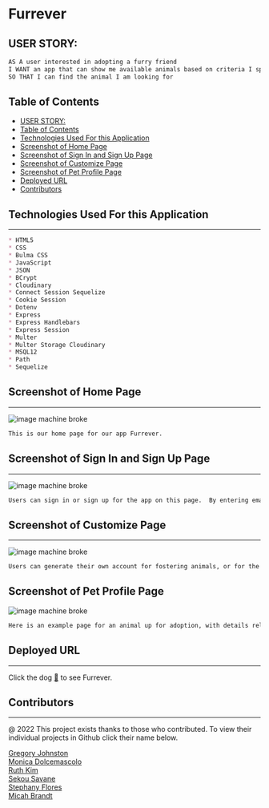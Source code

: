 # Furrever

## USER STORY:

```md
AS A user interested in adopting a furry friend
I WANT an app that can show me available animals based on criteria I specify
SO THAT I can find the animal I am looking for
```

## Table of Contents
  - [USER STORY:](#user-story)
  - [Table of Contents](#table-of-contents)
  - [Technologies Used For this Application](#technologies-used-for-this-application)
  - [Screenshot of Home Page](#screenshot-of-home-page)
  - [Screenshot of Sign In and Sign Up Page](#screenshot-of-sign-in-and-sign-up-page)
  - [Screenshot of Customize Page](#screenshot-of-customize-page)
  - [Screenshot of Pet Profile Page](#screenshot-of-pet-profile-page)
  - [Deployed URL](#deployed-url)
  - [Contributors](#contributors)

## Technologies Used For this Application

---
```md
* HTML5
* CSS 
* Bulma CSS
* JavaScript
* JSON
* BCrypt
* Cloudinary
* Connect Session Sequelize
* Cookie Session
* Dotenv
* Express
* Express Handlebars
* Express Session
* Multer
* Multer Storage Cloudinary
* MSQL12
* Path
* Sequelize
```

## Screenshot of Home Page
---
<img src="rip.bozo" alt="image machine broke"/>

```md
This is our home page for our app Furrever.
```

## Screenshot of Sign In and Sign Up Page
---
<img src="rip.bozo" alt="image machine broke"/>

```md
Users can sign in or sign up for the app on this page.  By entering email information and password a user can make an account or sign into an existing account in order to contact foster homes.
```


## Screenshot of Customize Page
---
<img src="rip.bozo" alt="image machine broke"/>

```md
Users can generate their own account for fostering animals, or for the animals they themselves are offering for adoption.
```

## Screenshot of Pet Profile Page

<img src="rip.bozo" alt="image machine broke"/>

```md
Here is an example page for an animal up for adoption, with details related to special needs or affinities.
```

## Deployed URL
---

Click the dog [🐶](https://media.tumblr.com/tumblr_m61e2zANA51qdq5iq.gif)  to see Furrever.


## Contributors
---
@ 2022 This project exists thanks to those who contributed. To view their individual projects in Github click their name below. <br>
<!-- Insert image here -->
<a href="https://github.com/CoffeeEyes28"> Gregory Johnston </a><br>
<a href="https://github.com/monicadolce"> Monica Dolcemascolo </a><br>
<a href="https://github.com/leanonruthie"> Ruth Kim </a><br>
<a href="https://github.com/ssavane26">Sekou Savane</a><br>
<a href="https://github.com/sflores926">Stephany Flores</a><br>
<a href="https://github.com/MBrandt6789">Micah Brandt</a><br>